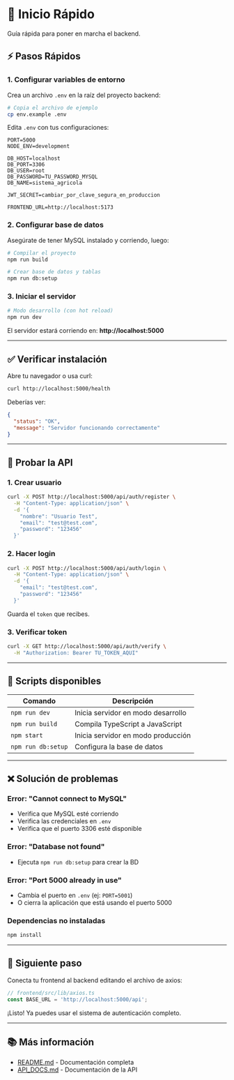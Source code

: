 # 🚀 Inicio Rápido

Guía rápida para poner en marcha el backend.

## ⚡ Pasos Rápidos

### 1. Configurar variables de entorno

Crea un archivo `.env` en la raíz del proyecto backend:

```bash
# Copia el archivo de ejemplo
cp env.example .env
```

Edita `.env` con tus configuraciones:

```env
PORT=5000
NODE_ENV=development

DB_HOST=localhost
DB_PORT=3306
DB_USER=root
DB_PASSWORD=TU_PASSWORD_MYSQL
DB_NAME=sistema_agricola

JWT_SECRET=cambiar_por_clave_segura_en_produccion

FRONTEND_URL=http://localhost:5173
```

### 2. Configurar base de datos

Asegúrate de tener MySQL instalado y corriendo, luego:

```bash
# Compilar el proyecto
npm run build

# Crear base de datos y tablas
npm run db:setup
```

### 3. Iniciar el servidor

```bash
# Modo desarrollo (con hot reload)
npm run dev
```

El servidor estará corriendo en: **http://localhost:5000**

---

## ✅ Verificar instalación

Abre tu navegador o usa curl:

```bash
curl http://localhost:5000/health
```

Deberías ver:
```json
{
  "status": "OK",
  "message": "Servidor funcionando correctamente"
}
```

---

## 🧪 Probar la API

### 1. Crear usuario
```bash
curl -X POST http://localhost:5000/api/auth/register \
  -H "Content-Type: application/json" \
  -d '{
    "nombre": "Usuario Test",
    "email": "test@test.com",
    "password": "123456"
  }'
```

### 2. Hacer login
```bash
curl -X POST http://localhost:5000/api/auth/login \
  -H "Content-Type: application/json" \
  -d '{
    "email": "test@test.com",
    "password": "123456"
  }'
```

Guarda el `token` que recibes.

### 3. Verificar token
```bash
curl -X GET http://localhost:5000/api/auth/verify \
  -H "Authorization: Bearer TU_TOKEN_AQUI"
```

---

## 📝 Scripts disponibles

| Comando | Descripción |
|---------|-------------|
| `npm run dev` | Inicia servidor en modo desarrollo |
| `npm run build` | Compila TypeScript a JavaScript |
| `npm start` | Inicia servidor en modo producción |
| `npm run db:setup` | Configura la base de datos |

---

## ❌ Solución de problemas

### Error: "Cannot connect to MySQL"
- Verifica que MySQL esté corriendo
- Verifica las credenciales en `.env`
- Verifica que el puerto 3306 esté disponible

### Error: "Database not found"
- Ejecuta `npm run db:setup` para crear la BD

### Error: "Port 5000 already in use"
- Cambia el puerto en `.env` (ej: `PORT=5001`)
- O cierra la aplicación que está usando el puerto 5000

### Dependencias no instaladas
```bash
npm install
```

---

## 🎯 Siguiente paso

Conecta tu frontend al backend editando el archivo de axios:

```typescript
// frontend/src/lib/axios.ts
const BASE_URL = 'http://localhost:5000/api';
```

¡Listo! Ya puedes usar el sistema de autenticación completo.

---

## 📚 Más información

- [README.md](./README.md) - Documentación completa
- [API_DOCS.md](./API_DOCS.md) - Documentación de la API

